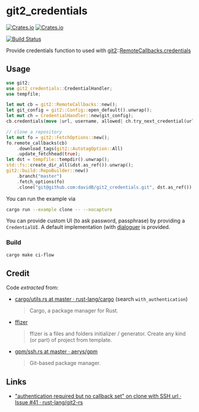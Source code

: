 # git2_credentials

[![Crates.io](https://img.shields.io/crates/l/git2_credentials.svg)](https://spdx.org/licenses/Apache-2.0.html)
[![Crates.io](https://img.shields.io/crates/v/git2_credentials.svg)](https://crates.io/crates/git2_credentials)

[![Build Status](https://dev.azure.com/davidbernard31/git2_credentials/_apis/build/status/davidB.git2_credentials?branchName=master)](https://dev.azure.com/davidbernard31/git2_credentials/_build/latest?definitionId=1&branchName=master)

Provide credentials function to used with [git2](https://crates.io/crates/git2)::[RemoteCallbacks.credentials](https://docs.rs/git2/0.8.0/git2/struct.RemoteCallbacks.html#method.credentials)

## Usage

```rust
use git2;
use git2_credentials::CredentialHandler;
use tempfile;

let mut cb = git2::RemoteCallbacks::new();
let git_config = git2::Config::open_default().unwrap();
let mut ch = CredentialHandler::new(git_config);
cb.credentials(move |url, username, allowed| ch.try_next_credential(url, username, allowed));

// clone a repository
let mut fo = git2::FetchOptions::new();
fo.remote_callbacks(cb)
    .download_tags(git2::AutotagOption::All)
    .update_fetchhead(true);
let dst = tempfile::tempdir().unwrap();
std::fs::create_dir_all(&dst.as_ref()).unwrap();
git2::build::RepoBuilder::new()
    .branch("master")
    .fetch_options(fo)
    .clone("git@github.com:davidB/git2_credentials.git", dst.as_ref()).unwrap();
```

You can run the example via

```sh
cargo run --example clone -- --nocapture
```

You can provide custom UI (to ask password, passphrase) by providing a `CredentialUI`. A default implementation (with [dialoguer](https://crates.io/crates/dialoguer) is provided.

### Build

```sh
cargo make ci-flow
```

## Credit

Code *extracted* from:

- [cargo/utils.rs at master · rust-lang/cargo](https://github.com/rust-lang/cargo/blob/master/src/cargo/sources/git/utils.rs) (search `with_authentication`)
  > Cargo, a package manager for Rust.
- [ffizer](https://crates.io/crates/ffizer)
  > ffizer is a files and folders initializer / generator. Create any kind (or part) of project from template.
- [gpm/ssh.rs at master · aerys/gpm](https://github.com/aerys/gpm/blob/master/src/gpm/ssh.rs)
  > Git-based package manager.

## Links

- ["authentication required but no callback set" on clone with SSH url · Issue #41 · rust-lang/git2-rs](https://github.com/rust-lang/git2-rs/issues/41)
